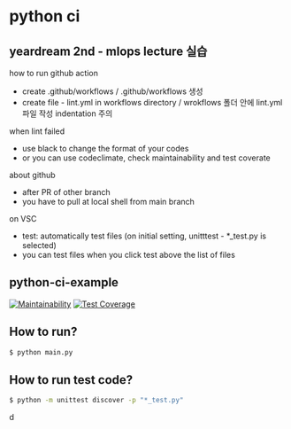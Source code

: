 # python ci 
## yeardream 2nd - mlops lecture 실습

how to run github action
- create .github/workflows / .github/workflows 생성
- create file - lint.yml in workflows directory / wrokflows 폴더 안에 lint.yml 파일 작성
    indentation 주의 

when lint failed
- use black to change the format of your codes
- or you can use codeclimate, check maintainability and test coverate

about github
- after PR of other branch
- you have to pull at local shell from main branch 

on VSC
- test: automatically test files (on initial setting, unitttest - *_test.py is selected)
- you can test files when you click test above the list of files


## python-ci-example

[![Maintainability](https://api.codeclimate.com/v1/badges/04542144c2d0382feff1/maintainability)](https://codeclimate.com/github/chris-chris/python-ci-example/maintainability) [![Test Coverage](https://api.codeclimate.com/v1/badges/04542144c2d0382feff1/test_coverage)](https://codeclimate.com/github/chris-chris/python-ci-example/test_coverage)


## How to run?

```sh
$ python main.py
```

## How to run test code?

```sh
$ python -m unittest discover -p "*_test.py"
```
d